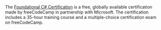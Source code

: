 The [Foundational C# Certification](https://aus01.safelinks.protection.outlook.com/?url=https%3A%2F%2F5a3318f6fcc34e41bf99d46845944055.svc.dynamics.com%2Ft%2Ft%2F5CAS7V6RxROMpFZbdgIKxphlX3QaFcTMLN3jxxawOlIx%2FSOIhE7x4oqDJciocXN83xhCJi3V9sbeO46v8yZBeDjAx&data=05|02||cd002c87b8884388726908dc54de42c1|84df9e7fe9f640afb435aaaaaaaaaaaa|1|0|638478560806574694|Unknown|TWFpbGZsb3d8eyJWIjoiMC4wLjAwMDAiLCJQIjoiV2luMzIiLCJBTiI6Ik1haWwiLCJXVCI6Mn0%3D|0|||&sdata=VwhRn2Jkh%2FlRXDRUwUGIdRyu%2FbWKp8qGE%2Fx1NgUDbug%3D&reserved=0) is a free, globally available certification made by freeCodeCamp in partnership with Microsoft. The certification includes a 35-hour training course and a multiple-choice certification exam on freeCodeCamp. 